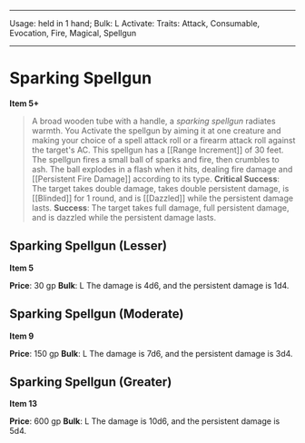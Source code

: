 
---
Usage: held in 1 hand;
Bulk: L
Activate: 
Traits: Attack, Consumable, Evocation, Fire, Magical, Spellgun

---

# Sparking Spellgun

**Item 5+**

> A broad wooden tube with a handle, a *sparking spellgun* radiates warmth. You Activate the spellgun by aiming it at one creature and making your choice of a spell attack roll or a firearm attack roll against the target's AC. This spellgun has a [[Range Increment]] of 30 feet. The spellgun fires a small ball of sparks and fire, then crumbles to ash. The ball explodes in a flash when it hits, dealing fire damage and [[Persistent Fire Damage]] according to its type.
**Critical Success**: The target takes double damage, takes double persistent damage, is [[Blinded]] for 1 round, and is [[Dazzled]] while the persistent damage lasts.
**Success**: The target takes full damage, full persistent damage, and is dazzled while the persistent damage lasts.

## Sparking Spellgun (Lesser)

**Item 5**

**Price**: 30 gp
**Bulk**: L
The damage is 4d6, and the persistent damage is 1d4.

## Sparking Spellgun (Moderate)

**Item 9**

**Price**: 150 gp
**Bulk**: L
The damage is 7d6, and the persistent damage is 3d4.

## Sparking Spellgun (Greater)

**Item 13**

**Price**: 600 gp
**Bulk**: L
The damage is 10d6, and the persistent damage is 5d4.
